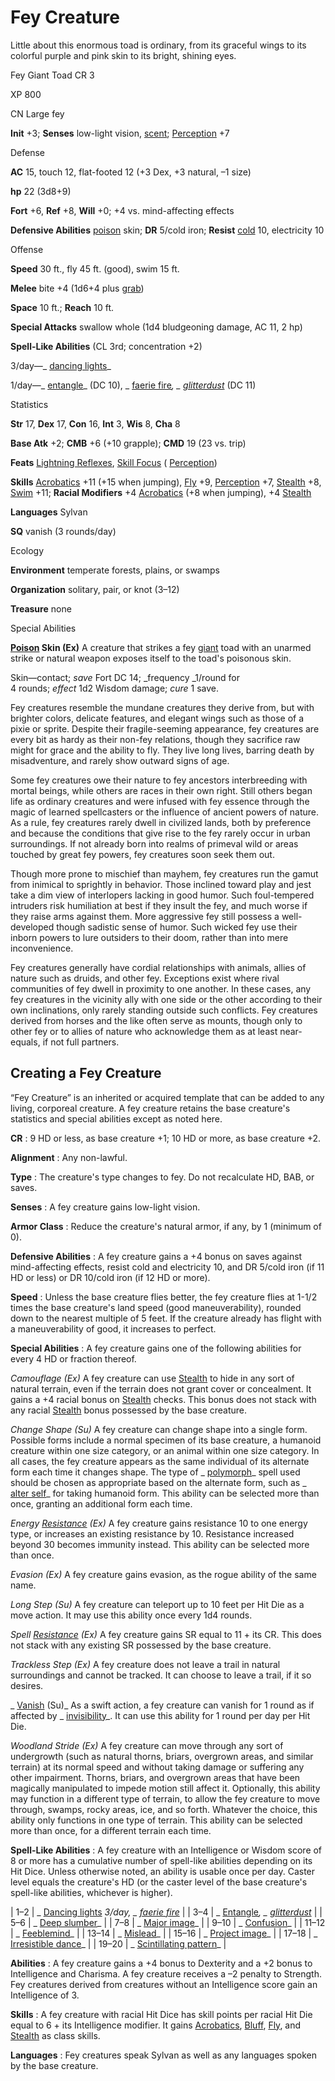 # Fey Creature

Little about this enormous toad is ordinary, from its graceful wings to its colorful purple and pink skin to its bright, shining eyes.

Fey Giant Toad CR 3

XP 800

CN Large fey

**Init** +3; **Senses** low-light vision, [scent](monsters/universalMonsterRules.md#_scent); [Perception](skills/perception.md#_perception) +7

Defense

**AC** 15, touch 12, flat-footed 12 (+3 Dex, +3 natural, –1 size)

**hp** 22 (3d8+9)

**Fort** +6, **Ref** +8, **Will** +0; +4 vs. mind-affecting effects

**Defensive Abilities** [poison](monsters/universalMonsterRules.md#_poison-(ex-or-su)) skin; **DR** 5/cold iron; **Resist** [cold](monsters/creatureTypes.md#_cold-subtype) 10, electricity 10

Offense

**Speed** 30 ft., fly 45 ft. (good), swim 15 ft.

**Melee** bite +4 (1d6+4 plus [grab](monsters/universalMonsterRules.md#_grab))

**Space** 10 ft.; **Reach** 10 ft.

**Special Attacks** swallow whole (1d4 bludgeoning damage, AC 11, 2 hp)

**Spell-Like Abilities** (CL 3rd; concentration +2)

3/day—_ [dancing lights](spells/dancingLights.md#_dancing-lights)_

1/day—_ [entangle](spells/entangle.md#_entangle)_ (DC 10), _ [faerie fire](spells/faerieFire.md#_faerie-fire)_, _ [glitterdust](spells/glitterdust.md#_glitterdust)_ (DC 11)

Statistics

**Str** 17, **Dex** 17, **Con** 16, **Int** 3, **Wis** 8, **Cha** 8

**Base Atk** +2; **CMB** +6 (+10 grapple); **CMD** 19 (23 vs. trip)

**Feats** [Lightning Reflexes](feats.md#_lightning-reflexes), [Skill Focus](feats.md#_skill-focus) ( [Perception](skills/perception.md#_perception))

**Skills** [Acrobatics](skills/acrobatics.md#_acrobatics) +11 (+15 when jumping), [Fly](skills/fly.md#_fly) +9, [Perception](skills/perception.md#_perception) +7, [Stealth](skills/stealth.md#_stealth) +8, [Swim](skills/swim.md#_swim) +11; **Racial Modifiers** +4 [Acrobatics](skills/acrobatics.md#_acrobatics) (+8 when jumping), +4 [Stealth](skills/stealth.md#_stealth)

**Languages** Sylvan

**SQ** vanish (3 rounds/day)

Ecology

**Environment** temperate forests, plains, or swamps

**Organization** solitary, pair, or knot (3–12)

**Treasure** none

Special Abilities

**[Poison](monsters/universalMonsterRules.md#_poison-(ex-or-su)) Skin (Ex)** A creature that strikes a fey [giant](monsters/creatureTypes.md#_giant-subtype) toad with an unarmed strike or natural weapon exposes itself to the toad's poisonous skin.

Skin—contact; _save_ Fort DC 14; _frequency _1/round for   
4 rounds; _effect_ 1d2 Wisdom damage; _cure_ 1 save.

Fey creatures resemble the mundane creatures they derive from, but with brighter colors, delicate features, and elegant wings such as those of a pixie or sprite. Despite their fragile-seeming appearance, fey creatures are every bit as hardy as their non-fey relations, though they sacrifice raw might for grace and the ability to fly. They live long lives, barring death by misadventure, and rarely show outward signs of age.

Some fey creatures owe their nature to fey ancestors interbreeding with mortal beings, while others are races in their own right. Still others began life as ordinary creatures and were infused with fey essence through the magic of learned spellcasters or the influence of ancient powers of nature. As a rule, fey creatures rarely dwell in civilized lands, both by preference and because the conditions that give rise to the fey rarely occur in urban surroundings. If not already born into realms of primeval wild or areas touched by great fey powers, fey creatures soon seek them out.

Though more prone to mischief than mayhem, fey creatures run the gamut from inimical to sprightly in behavior. Those inclined toward play and jest take a dim view of interlopers lacking in good humor. Such foul-tempered intruders risk humiliation at best if they insult the fey, and much worse if they raise arms against them. More aggressive fey still possess a well-developed though sadistic sense of humor. Such wicked fey use their inborn powers to lure outsiders to their doom, rather than into mere inconvenience.

Fey creatures generally have cordial relationships with animals, allies of nature such as druids, and other fey. Exceptions exist where rival communities of fey dwell in proximity to one another. In these cases, any fey creatures in the vicinity ally with one side or the other according to their own inclinations, only rarely standing outside such conflicts. Fey creatures derived from horses and the like often serve as mounts, though only to other fey or to allies of nature who acknowledge them as at least near-equals, if not full partners.

## Creating a Fey Creature

“Fey Creature” is an inherited or acquired template that can be added to any living, corporeal creature. A fey creature retains the base creature's statistics and special abilities except as noted here.

**CR** : 9 HD or less, as base creature +1; 10 HD or more, as base creature +2.

**Alignment** : Any non-lawful.

**Type** : The creature's type changes to fey. Do not recalculate HD, BAB, or saves.

**Senses** : A fey creature gains low-light vision.

**Armor Class** : Reduce the creature's natural armor, if any, by 1 (minimum of 0).

**Defensive Abilities** : A fey creature gains a +4 bonus on saves against mind-affecting effects, resist cold and electricity 10, and DR 5/cold iron (if 11 HD or less) or DR 10/cold iron (if 12 HD or more).

**Speed** : Unless the base creature flies better, the fey creature flies at 1-1/2 times the base creature's land speed (good maneuverability), rounded down to the nearest multiple of 5 feet. If the creature already has flight with a maneuverability of good, it increases to perfect.

**Special Abilities** : A fey creature gains one of the following abilities for every 4 HD or fraction thereof.

_Camouflage (Ex)_ A fey creature can use [Stealth](skills/stealth.md#_stealth) to hide in any sort of natural terrain, even if the terrain does not grant cover or concealment. It gains a +4 racial bonus on [Stealth](skills/stealth.md#_stealth) checks. This bonus does not stack with any racial [Stealth](skills/stealth.md#_stealth) bonus possessed by the base creature.

_Change Shape (Su)_ A fey creature can change shape into a single form. Possible forms include a normal specimen of its base creature, a humanoid creature within one size category, or an animal within one size category. In all cases, the fey creature appears as the same individual of its alternate form each time it changes shape. The type of _ [polymorph](spells/polymorph.md#_polymorph)_ spell used should be chosen as appropriate based on the alternate form, such as _ [alter self](spells/alterSelf.md#_alter-self)_ for taking humanoid form. This ability can be selected more than once, granting an additional form each time.

_Energy [Resistance](spells/resistance.md#_resistance) (Ex)_ A fey creature gains resistance 10 to one energy type, or increases an existing resistance by 10. Resistance increased beyond 30 becomes immunity instead. This ability can be selected more than once.

_Evasion (Ex)_ A fey creature gains evasion, as the rogue ability of the same name.

_Long Step (Su)_ A fey creature can teleport up to 10 feet per Hit Die as a move action. It may use this ability once every 1d4 rounds.

_Spell [Resistance](spells/resistance.md#_resistance) (Ex)_ A fey creature gains SR equal to 11 + its CR. This does not stack with any existing SR possessed by the base creature.

_Trackless Step (Ex)_ A fey creature does not leave a trail in natural surroundings and cannot be tracked. It can choose to leave a trail, if it so desires.

_ [Vanish](advanced/spells/vanish.md#_vanish) (Su)_ As a swift action, a fey creature can vanish for 1 round as if affected by _ [invisibility](spells/invisibility.md#_invisibility)_. It can use this ability for 1 round per day per Hit Die.

_Woodland Stride (Ex)_ A fey creature can move through any sort of undergrowth (such as natural thorns, briars, overgrown areas, and similar terrain) at its normal speed and without taking damage or suffering any other impairment. Thorns, briars, and overgrown areas that have been magically manipulated to impede motion still affect it. Optionally, this ability may function in a different type of terrain, to allow the fey creature to move through, swamps, rocky areas, ice, and so forth. Whatever the choice, this ability only functions in one type of terrain. This ability can be selected more than once, for a different terrain each time.

**Spell-Like Abilities** : A fey creature with an Intelligence or Wisdom score of 8 or more has a cumulative number of spell-like abilities depending on its Hit Dice. Unless otherwise noted, an ability is usable once per day. Caster level equals the creature's HD (or the caster level of the base creature's spell-like abilities, whichever is higher).

| 1–2 | _ [Dancing lights](spells/dancingLights.md#_dancing-lights) _3/day, _ [faerie fire](spells/faerieFire.md#_faerie-fire)_ |
| 3–4 | _ [Entangle](spells/entangle.md#_entangle)_, _ [glitterdust](spells/glitterdust.md#_glitterdust)_ |
| 5–6 | _ [Deep slumber](spells/deepSlumber.md#_deep-slumber)_ |
| 7–8 | _ [Major image](spells/majorImage.md#_major-image)_ |
| 9–10 | _ [Confusion](spells/confusion.md#_confusion)_ |
| 11–12 | _ [Feeblemind](spells/feeblemind.md#_feeblemind)_ |
| 13–14 | _ [Mislead](spells/mislead.md#_mislead)_ |
| 15–16 | _ [Project image](spells/projectImage.md#_project-image)_ |
| 17–18 | _ [Irresistible dance](spells/irresistibleDance.md#_irresistible-dance)_ |
| 19–20 | _ [Scintillating pattern](spells/scintillatingPattern.md#_scintillating-pattern)_ |

**Abilities** : A fey creature gains a +4 bonus to Dexterity and a +2 bonus to Intelligence and Charisma. A fey creature receives a –2 penalty to Strength. Fey creatures derived from creatures without an Intelligence score gain an Intelligence of 3.

**Skills** : A fey creature with racial Hit Dice has skill points per racial Hit Die equal to 6 + its Intelligence modifier. It gains [Acrobatics](skills/acrobatics.md#_acrobatics), [Bluff](skills/bluff.md#_bluff), [Fly](skills/fly.md#_fly), and [Stealth](skills/stealth.md#_stealth) as class skills.

**Languages** : Fey creatures speak Sylvan as well as any languages spoken by the base creature.


